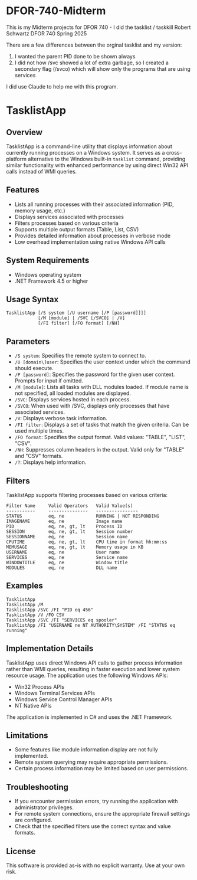# DFOR-740-Midterm
This is my Midterm projects for DFOR 740 - I did the tasklist / taskkill
Robert Schwartz
DFOR 740 Spring 2025

There are a few differences between the orginal tasklist and my version:
1) I wanted the parent PID done to be shown always
2) I did not how /svc showed a lot of extra garbage, so I created a secondary flag (/svco) which will show only the programs that are using services

I did use Claude to help me with this program.

# TasklistApp

## Overview
TasklistApp is a command-line utility that displays information about currently running processes on a Windows system. It serves as a cross-platform alternative to the Windows built-in `tasklist` command, providing similar functionality with enhanced performance by using direct Win32 API calls instead of WMI queries.

## Features
- Lists all running processes with their associated information (PID, memory usage, etc.)
- Displays services associated with processes
- Filters processes based on various criteria
- Supports multiple output formats (Table, List, CSV)
- Provides detailed information about processes in verbose mode
- Low overhead implementation using native Windows API calls

## System Requirements
- Windows operating system
- .NET Framework 4.5 or higher

## Usage Syntax
```
TasklistApp [/S system [/U username [/P [password]]]]
            [/M [module] | /SVC [/SVCO] | /V]
            [/FI filter] [/FO format] [/NH]
```

## Parameters
- `/S system`: Specifies the remote system to connect to.
- `/U [domain\]user`: Specifies the user context under which the command should execute.
- `/P [password]`: Specifies the password for the given user context. Prompts for input if omitted.
- `/M [module]`: Lists all tasks with DLL modules loaded. If module name is not specified, all loaded modules are displayed.
- `/SVC`: Displays services hosted in each process.
- `/SVCO`: When used with /SVC, displays only processes that have associated services.
- `/V`: Displays verbose task information.
- `/FI filter`: Displays a set of tasks that match the given criteria. Can be used multiple times.
- `/FO format`: Specifies the output format. Valid values: "TABLE", "LIST", "CSV".
- `/NH`: Suppresses column headers in the output. Valid only for "TABLE" and "CSV" formats.
- `/?`: Displays help information.

## Filters
TasklistApp supports filtering processes based on various criteria:
```
Filter Name     Valid Operators   Valid Value(s)
-----------     ---------------   ----------------
STATUS          eq, ne            RUNNING | NOT RESPONDING
IMAGENAME       eq, ne            Image name
PID             eq, ne, gt, lt    Process ID
SESSION         eq, ne, gt, lt    Session number
SESSIONNAME     eq, ne            Session name
CPUTIME         eq, ne, gt, lt    CPU time in format hh:mm:ss
MEMUSAGE        eq, ne, gt, lt    Memory usage in KB
USERNAME        eq, ne            User name
SERVICES        eq, ne            Service name
WINDOWTITLE     eq, ne            Window title
MODULES         eq, ne            DLL name
```

## Examples
```
TasklistApp
TasklistApp /M
TasklistApp /SVC /FI "PID eq 456"
TasklistApp /V /FO CSV
TasklistApp /SVC /FI "SERVICES eq spooler"
TasklistApp /FI "USERNAME ne NT AUTHORITY\SYSTEM" /FI "STATUS eq running"
```

## Implementation Details
TasklistApp uses direct Windows API calls to gather process information rather than WMI queries, resulting in faster execution and lower system resource usage. The application uses the following Windows APIs:
- Win32 Process APIs
- Windows Terminal Services APIs
- Windows Service Control Manager APIs
- NT Native APIs

The application is implemented in C# and uses the .NET Framework.

## Limitations
- Some features like module information display are not fully implemented.
- Remote system querying may require appropriate permissions.
- Certain process information may be limited based on user permissions.

## Troubleshooting
- If you encounter permission errors, try running the application with administrator privileges.
- For remote system connections, ensure the appropriate firewall settings are configured.
- Check that the specified filters use the correct syntax and value formats.

## License
This software is provided as-is with no explicit warranty. Use at your own risk.
